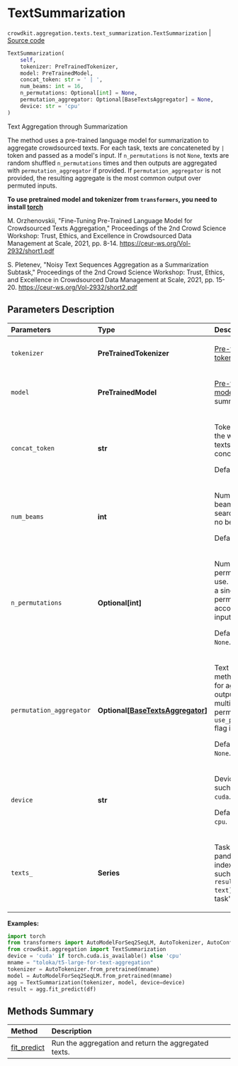 # TextSummarization
`crowdkit.aggregation.texts.text_summarization.TextSummarization` | [Source code](https://github.com/Toloka/crowd-kit/blob/v1.0.0/crowdkit/aggregation/texts/text_summarization.py#L15)

```python
TextSummarization(
    self,
    tokenizer: PreTrainedTokenizer,
    model: PreTrainedModel,
    concat_token: str = ' | ',
    num_beams: int = 16,
    n_permutations: Optional[int] = None,
    permutation_aggregator: Optional[BaseTextsAggregator] = None,
    device: str = 'cpu'
)
```

Text Aggregation through Summarization


The method uses a pre-trained language model for summarization to aggregate crowdsourced texts.
For each task, texts are concateneted by ` | ` token and passed as a model's input. If
`n_permutations` is not `None`, texts are random shuffled `n_permutations` times and then
outputs are aggregated with `permutation_aggregator` if provided. If `permutation_aggregator`
is not provided, the resulting aggregate is the most common output over permuted inputs.

**To use pretrained model and tokenizer from `transformers`, you need to install [torch](https://pytorch.org/get-started/locally/#start-locally)**

M. Orzhenovskii,
"Fine-Tuning Pre-Trained Language Model for Crowdsourced Texts Aggregation,"
Proceedings of the 2nd Crowd Science Workshop: Trust, Ethics, and Excellence in Crowdsourced Data Management at Scale, 2021, pp. 8-14.
<https://ceur-ws.org/Vol-2932/short1.pdf>

S. Pletenev,
"Noisy Text Sequences Aggregation as a Summarization Subtask,"
Proceedings of the 2nd Crowd Science Workshop: Trust, Ethics, and Excellence in Crowdsourced Data Management at Scale, 2021, pp. 15-20.
<https://ceur-ws.org/Vol-2932/short2.pdf>

## Parameters Description

| Parameters | Type | Description |
| :----------| :----| :-----------|
`tokenizer`|**PreTrainedTokenizer**|<p>[Pre-trained tokenizer](https://huggingface.co/transformers/main_classes/tokenizer.html#pretrainedtokenizer).</p>
`model`|**PreTrainedModel**|<p>[Pre-trained model](https://huggingface.co/transformers/main_classes/model.html#pretrainedmodel) for text summarization.</p>
`concat_token`|**str**|<p>Token used for the workers&#x27; texts concatenation. </p><p>Default value: ` | `.</p>
`num_beams`|**int**|<p>Number of beams for beam search. 1 means no beam search. </p><p>Default value: `16`.</p>
`n_permutations`|**Optional\[int\]**|<p>Number of input permutations to use. If `None`, use a single permutation according to the input&#x27;s order. </p><p>Default value: `None`.</p>
`permutation_aggregator`|**Optional\[[BaseTextsAggregator](crowdkit.aggregation.base.BaseTextsAggregator.md)\]**|<p>Text aggregation method to use for aggregating outputs of multiple input permutations if `use_permutations` flag is set. </p><p>Default value: `None`.</p>
`device`|**str**|<p>Device to use such as `cpu` or `cuda`. </p><p>Default value: `cpu`.</p>
`texts_`|**Series**|<p>Tasks&#x27; texts. A pandas.Series indexed by `task` such that `result.loc[task, text]` is the task&#x27;s text.</p>

**Examples:**

```python
import torch
from transformers import AutoModelForSeq2SeqLM, AutoTokenizer, AutoConfig
from crowdkit.aggregation import TextSummarization
device = 'cuda' if torch.cuda.is_available() else 'cpu'
mname = "toloka/t5-large-for-text-aggregation"
tokenizer = AutoTokenizer.from_pretrained(mname)
model = AutoModelForSeq2SeqLM.from_pretrained(mname)
agg = TextSummarization(tokenizer, model, device=device)
result = agg.fit_predict(df)
```
## Methods Summary

| Method | Description |
| :------| :-----------|
[fit_predict](crowdkit.aggregation.texts.text_summarization.TextSummarization.fit_predict.md)| Run the aggregation and return the aggregated texts.
